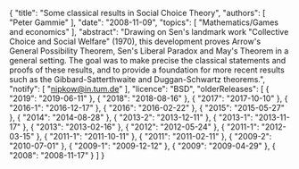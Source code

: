 {
    "title": "Some classical results in Social Choice Theory",
    "authors": [
        "Peter Gammie"
    ],
    "date": "2008-11-09",
    "topics": [
        "Mathematics/Games and economics"
    ],
    "abstract": "Drawing on Sen's landmark work \"Collective Choice and Social Welfare\" (1970), this development proves Arrow's General Possibility Theorem, Sen's Liberal Paradox and May's Theorem in a general setting. The goal was to make precise the classical statements and proofs of these results, and to provide a foundation for more recent results such as the Gibbard-Satterthwaite and Duggan-Schwartz theorems.",
    "notify": [
        "nipkow@in.tum.de"
    ],
    "licence": "BSD",
    "olderReleases": [
        {
            "2019": "2019-06-11"
        },
        {
            "2018": "2018-08-16"
        },
        {
            "2017": "2017-10-10"
        },
        {
            "2016-1": "2016-12-17"
        },
        {
            "2016": "2016-02-22"
        },
        {
            "2015": "2015-05-27"
        },
        {
            "2014": "2014-08-28"
        },
        {
            "2013-2": "2013-12-11"
        },
        {
            "2013-1": "2013-11-17"
        },
        {
            "2013": "2013-02-16"
        },
        {
            "2012": "2012-05-24"
        },
        {
            "2011-1": "2012-03-15"
        },
        {
            "2011-1": "2011-10-11"
        },
        {
            "2011": "2011-02-11"
        },
        {
            "2009-2": "2010-07-01"
        },
        {
            "2009-1": "2009-12-12"
        },
        {
            "2009": "2009-04-29"
        },
        {
            "2008": "2008-11-17"
        }
    ]
}